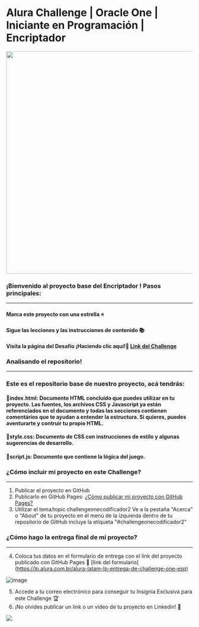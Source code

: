 # Alura Challenge | Oracle One | Iniciante en Programación | Encriptador

<p align="center" >
     <img width="600" heigth="600" src="https://user-images.githubusercontent.com/101413385/173111560-2a07c6c0-619d-4e1e-91fb-b6c716f79ee6.png">
</p>


### ¡Bienvenido al proyecto base del Encriptador ! Pasos principales:
---
#### Marca este proyecto con una estrella ⭐
#### Sigue las lecciones y las instrucciones de contenido 📚
#### Visita la página del Desafío ¡Haciendo clic aquí!📃 [Link del Challenge](https://www.aluracursos.com/challenges/oracle-one/semana01y02-construye-un-encriptador-texto-con-javascript) 

### Analisando el repositorio!
---
### Este es el repositorio base de nuestro proyecto, acá tendrás:
#### 🔹index.html: Documento HTML concluído que puedes utilizar en tu proyecto. Las fuentes, los archivos CSS y Javascript ya están referenciados en el documento y todas las secciones contienen comentários que te ayudan a entender la estructura. Si quieres, puedes aventurarte y contruir tu propio HTML.
#### 🔹style.css: Documento de CSS con instrucciones de estilo y algunas sugerencias de desarrollo.
#### 🔹script.js: Documento que contiene la lógica del juego.



### ¿Cómo incluir mi proyecto en este Challenge?
---
1) Publicar el proyecto en GitHub
2) Publicarlo en GitHub Pages: [¿Cómo publicar mi proyecto con GitHub Pages?](https://docs.github.com/pt/pages/getting-started-with-github-pages/creating-a-github-pages-site)
3) Utilizar el tema/topic challengeonecodificador2 Ve a la pestaña "Acerca" o "About" de tu proyecto en el menú de la izquierda dentro de tu repositorio de GitHub incluye la etiqueta "#challengeonecodificador2"

### ¿Cómo hago la entrega final de mi proyecto?
---
4) Coloca tus datos en el formulario de entrega con el link del proyecto publicado con GitHub Pages 🔹 [link del formulario] (https://lp.alura.com.br/alura-latam-lp-entrega-de-challenge-one-esp)

![image](https://user-images.githubusercontent.com/101413385/169072826-e314d525-e2b4-45e9-887d-baa3fa488b98.png)

5) Accede a tu correo electrónico para conseguir tu Insignia Exclusiva para este Challenge 🏆
6) ¡No olvides publicar un link o un vídeo de tu proyecto en Linkedin! 🏁

<a href="https://www.linkedin.com/company/alura-latam/mycompany/" target="_blank">
<img src="https://img.shields.io/badge/-LinkedIn-%230077B5?style=for-the-badge&logo=linkedin&logoColor=white" target="_blank"></a>

